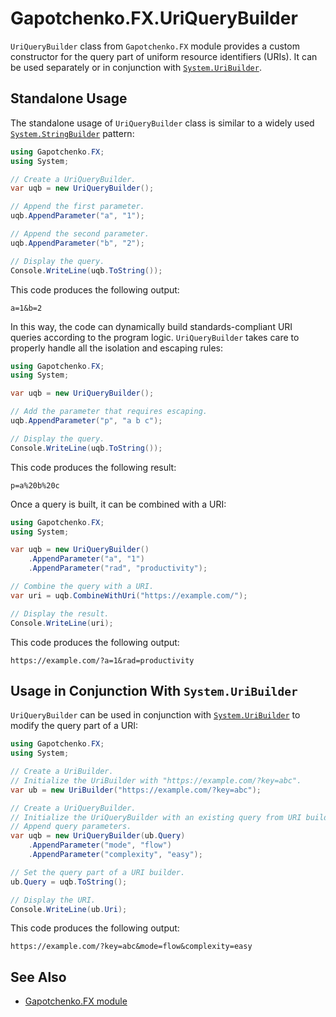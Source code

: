 ﻿# Gapotchenko.FX.UriQueryBuilder

`UriQueryBuilder` class from `Gapotchenko.FX` module provides a custom constructor for the query part of uniform resource identifiers (URIs).
It can be used separately or in conjunction with [`System.UriBuilder`](https://docs.microsoft.com/en-us/dotnet/api/system.uribuilder).

## Standalone Usage

The standalone usage of `UriQueryBuilder` class is similar to a widely used [`System.StringBuilder`](https://docs.microsoft.com/en-us/dotnet/api/system.text.stringbuilder) pattern:

```csharp
using Gapotchenko.FX;
using System;

// Create a UriQueryBuilder.
var uqb = new UriQueryBuilder();

// Append the first parameter.
uqb.AppendParameter("a", "1");

// Append the second parameter.
uqb.AppendParameter("b", "2");

// Display the query.
Console.WriteLine(uqb.ToString());
```

This code produces the following output:

```
a=1&b=2
```

In this way, the code can dynamically build standards-compliant URI queries according to the program logic.
`UriQueryBuilder` takes care to properly handle all the isolation and escaping rules:

```csharp
using Gapotchenko.FX;
using System;

var uqb = new UriQueryBuilder();

// Add the parameter that requires escaping.
uqb.AppendParameter("p", "a b c");

// Display the query.
Console.WriteLine(uqb.ToString());
```

This code produces the following result:

```
p=a%20b%20c
```


Once a query is built, it can be combined with a URI:

```csharp
using Gapotchenko.FX;
using System;

var uqb = new UriQueryBuilder()
	.AppendParameter("a", "1")
	.AppendParameter("rad", "productivity");

// Combine the query with a URI.
var uri = uqb.CombineWithUri("https://example.com/");

// Display the result.
Console.WriteLine(uri);
```

This code produces the following output:

```
https://example.com/?a=1&rad=productivity
```

## Usage in Conjunction With `System.UriBuilder`

`UriQueryBuilder` can be used in conjunction with [`System.UriBuilder`](https://docs.microsoft.com/en-us/dotnet/api/system.uribuilder) to modify the query part of a URI:

```csharp
using Gapotchenko.FX;
using System;

// Create a UriBuilder.
// Initialize the UriBuilder with "https://example.com/?key=abc".
var ub = new UriBuilder("https://example.com/?key=abc");

// Create a UriQueryBuilder.
// Initialize the UriQueryBuilder with an existing query from URI builder.
// Append query parameters.
var uqb = new UriQueryBuilder(ub.Query)
    .AppendParameter("mode", "flow")
    .AppendParameter("complexity", "easy");

// Set the query part of a URI builder.
ub.Query = uqb.ToString();

// Display the URI.
Console.WriteLine(ub.Uri);
```

This code produces the following output:

```
https://example.com/?key=abc&mode=flow&complexity=easy
```

## See Also

- [Gapotchenko.FX module](../Gapotchenko.FX)

